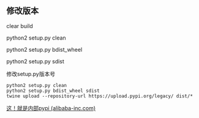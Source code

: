 ## 修改版本





clear build



python2 setup.py clean 

python2 setup.py bdist_wheel   

python2 setup.py sdist  





修改setup.py版本号

```
python2 setup.py clean 
python2 setup.py bdist_wheel sdist
twine upload --repository-url https://upload.pypi.org/legacy/ dist/*

```





[这！就是内部pypi (alibaba-inc.com)](https://ata.alibaba-inc.com/articles/116255?spm=ata.25287382.0.0.6b937536L4gehx)